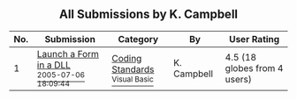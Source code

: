 ﻿<div align="center">

## All Submissions by K\. Campbell

</div>

No.  | Submission | Category | By   | User Rating
---- | ---------- | -------- | ---- | -----------
1 | [Launch a Form in a DLL<br /><sup>2005-07-06 18:09:44</sup>](https://github.com/Planet-Source-Code/k-campbell-launch-a-form-in-a-dll__1-61568) | [Coding Standards<br /><sup>Visual Basic</sup>](../ByCategory/coding-standards__1-43.md) | K\. Campbell | 4.5 (18 globes from 4 users)
